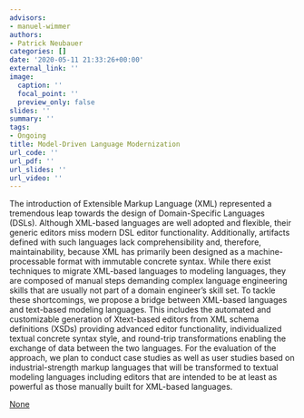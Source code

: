```yaml
---
advisors:
- manuel-wimmer
authors:
- Patrick Neubauer
categories: []
date: '2020-05-11 21:33:26+00:00'
external_link: ''
image:
  caption: ''
  focal_point: ''
  preview_only: false
slides: ''
summary: ''
tags:
- Ongoing
title: Model-Driven Language Modernization
url_code: ''
url_pdf: ''
url_slides: ''
url_video: ''
---
```


The introduction of Extensible Markup Language (XML) represented a tremendous leap towards the design of Domain-Specific Languages (DSLs).&nbsp;Although XML-based languages are well adopted and flexible, their generic editors miss modern DSL editor functionality.&nbsp;Additionally, artifacts defined with such languages lack comprehensibility and, therefore, maintainability, because XML has primarily been designed as a machine-processable format with immutable concrete syntax.&nbsp;While there exist techniques to migrate XML-based languages to modeling languages, they are composed of manual steps demanding complex language engineering skills that are usually not part of a domain engineer’s skill set. To tackle these shortcomings, we propose a bridge between XML-based languages and text-based modeling languages.&nbsp;This includes the automated and customizable generation of Xtext-based editors from XML schema definitions (XSDs) providing advanced editor functionality, individualized textual concrete syntax style, and round-trip transformations enabling the exchange of data between the two languages.&nbsp;For the evaluation of the approach, we plan to conduct case studies as well as user studies based on industrial-strength markup languages that will be transformed to textual modeling languages including editors that are intended to be at least as powerful as those manually built for XML-based languages.

[None](https://publik.tuwien.ac.at/showentry.php?ID=251010)